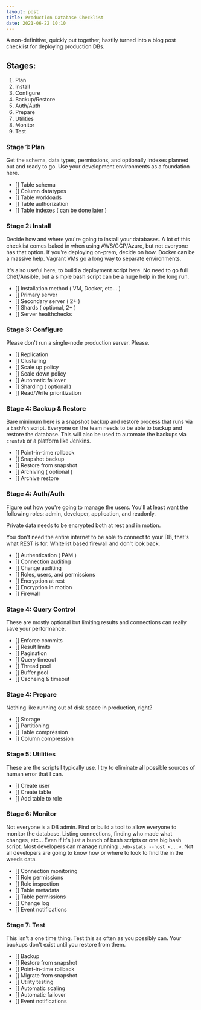 ```yaml
---
layout: post
title: Production Database Checklist
date: 2021-06-22 10:10
---
```


A non-definitive, quickly put together, hastily turned into a blog post checklist for deploying production DBs.

## Stages:

1. Plan
2. Install
3. Configure
4. Backup/Restore
5. Auth/Auth
4. Prepare
5. Utilities
6. Monitor
7. Test

### Stage 1: Plan

Get the schema, data types, permissions, and optionally indexes planned out and ready to go.
Use your development environments as a foundation here.

- [] Table schema
- [] Column datatypes
- [] Table workloads
- [] Table authorization
- [] Table indexes ( can be done later )

### Stage 2: Install

Decide how and where you're going to install your databases. 
A lot of this checklist comes baked in when using AWS/GCP/Azure, but not everyone has that option.
If you're deploying on-prem, decide on how.
Docker can be a massive help.
Vagrant VMs go a long way to separate environments.

It's also useful here, to build a deployment script here.
No need to go full Chef/Ansible, but a simple bash script can be a huge help in the long run.

- [] Installation method ( VM, Docker, etc... )
- [] Primary server
- [] Secondary server ( 2+ )
- [] Shards ( optional, 2+ )
- [] Server healthchecks

### Stage 3: Configure

Please don't run a single-node production server. Please.

- [] Replication
- [] Clustering
- [] Scale up policy
- [] Scale down policy
- [] Automatic failover
- [] Sharding ( optional )
- [] Read/Write prioritization

### Stage 4: Backup & Restore

Bare minimum here is a snapshot backup and restore process that runs via a `bash`/`sh` script.
Everyone on the team needs to be able to backup and restore the database.
This will also be used to automate the backups via `crontab` or a platform like Jenkins.

- [] Point-in-time rollback
- [] Snapshot backup
- [] Restore from snapshot
- [] Archiving ( optional )
- [] Archive restore

### Stage 4: Auth/Auth

Figure out how you're going to manage the users.
You'll at least want the following roles: admin, developer, application, and readonly.

Private data needs to be encrypted both at rest and in motion.

You don't need the entire internet to be able to connect to your DB, that's what REST is for.
Whitelist based firewall and don't look back.

- [] Authentication ( PAM )
- [] Connection auditing
- [] Change auditing
- [] Roles, users, and permissions
- [] Encryption at rest
- [] Encryption in motion
- [] Firewall

### Stage 4: Query Control

These are mostly optional but limiting results and connections can really save your performance.

- [] Enforce commits
- [] Result limits
- [] Pagination
- [] Query timeout
- [] Thread pool
- [] Buffer pool
- [] Cacheing & timeout

### Stage 4: Prepare

Nothing like running out of disk space in production, right?

- [] Storage
- [] Partitioning
- [] Table compression
- [] Column compression

### Stage 5: Utilities

These are the scripts I typically use.
I try to eliminate all possible sources of human error that I can.

- [] Create user
- [] Create table
- [] Add table to role

### Stage 6: Monitor

Not everyone is a DB admin.
Find or build a tool to allow everyone to monitor the database.
Listing connections, finding who made what changes, etc...
Even if it's just a bunch of bash scripts or one big bash script.
Most developers can manage running `./db-stats --host <...>`.
Not all developers are going to know how or where to look to find the in the weeds data.

- [] Connection monitoring
- [] Role permissions
- [] Role inspection
- [] Table metadata
- [] Table permissions
- [] Change log
- [] Event notifications

### Stage 7: Test

This isn't a one time thing.
Test this as often as you possibly can.
Your backups don't exist until you restore from them.

- [] Backup
- [] Restore from snapshot
- [] Point-in-time rollback
- [] Migrate from snapshot
- [] Utility testing
- [] Automatic scaling
- [] Automatic failover
- [] Event notifications
